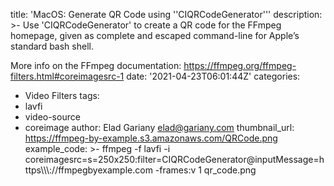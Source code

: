 title: 'MacOS: Generate QR Code using ''CIQRCodeGenerator'''
description: >-
  Use 'CIQRCodeGenerator' to create a QR code for the FFmpeg homepage, given as
  complete and escaped command-line for Apple’s standard bash shell.


  More info on the FFmpeg documentation:
  https://ffmpeg.org/ffmpeg-filters.html#coreimagesrc-1
date: '2021-04-23T06:01:44Z'
categories:
  - Video Filters
tags:
  - lavfi
  - video-source
  - coreimage
author: Elad Gariany <elad@gariany.com>
thumbnail_url: https://ffmpeg-by-example.s3.amazonaws.com/QRCode.png
example_code: >-
  ffmpeg -f lavfi -i
  coreimagesrc=s=250x250:filter=CIQRCodeGenerator@inputMessage=https\\\\\\://ffmpegbyexample.com
  -frames:v 1 qr_code.png
